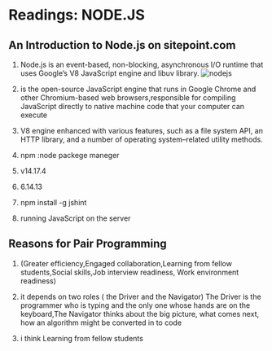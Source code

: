 # Readings: NODE.JS

## An Introduction to Node.js on sitepoint.com
1. Node.js is an event-based, non-blocking, asynchronous I/O runtime that uses Google’s V8 JavaScript engine and libuv library.
![nodejs](https://railsware.com/blog/wp-content/uploads/2018/09/2400%D1%851260-rw-blog-node-js.png)

2. is the open-source JavaScript engine that runs in Google Chrome and other Chromium-based web browsers,responsible for compiling JavaScript directly to native machine code that your computer can execute
3. V8 engine enhanced with various features, such as a file system API, an HTTP library, and a number of operating system–related utility methods.
4. npm :node packege maneger

5. v14.17.4
6. 6.14.13
7. npm install -g jshint 
8. running JavaScript on the server

## Reasons for Pair Programming

1.  (Greater efficiency,Engaged collaboration,Learning from fellow students,Social skills,Job interview readiness, Work environment readiness)
3. it depends on two roles ( the Driver and the Navigator) The Driver is the programmer who is typing and the only one whose hands are on the keyboard,The Navigator thinks about the big picture, what comes next, how an algorithm might be converted in to code

2. i think Learning from fellow students